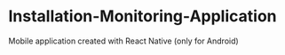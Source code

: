 # Installation-Monitoring-Application
Mobile application created with React Native (only for Android)
